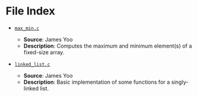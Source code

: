 # File Index

- [`max_min.c`](./max_min.c)
    - **Source**: James Yoo
    - **Description**: Computes the maximum and minimum element(s) of a fixed-size array.

- [`linked_list.c`](./linked_list.c)
    - **Source**: James Yoo
    - **Description**: Basic implementation of some functions for a singly-linked list.